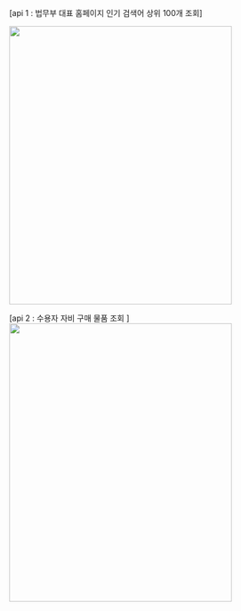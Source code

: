 [api 1 : 법무부 대표 홈페이지 인기 검색어 상위 100개 조회]

<img src="https://github.com/user-attachments/assets/2bee2736-6c51-43c7-aa75-2471a25ecc33" width="400px" height="500px" />

[api 2 : 수용자 자비 구매 물품 조회 ]
<img src="https://github.com/user-attachments/assets/541be112-451f-4f49-b708-37b80b193727" width="400px" height="500px" />
